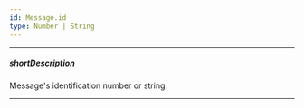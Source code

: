 ```yaml
---
id: Message.id
type: Number | String
---
```

---
##### shortDescription
Message's identification number or string.

---
<!-- Description goes here -->